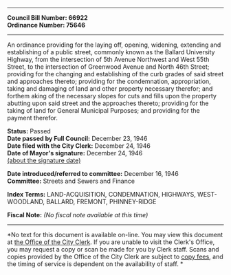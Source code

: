 * * * * *  
  
**Council Bill Number: [](#h0)[](#h2)66922**   
**Ordinance Number: 75646**  
  
* * * * *  
  
An ordinance providing for the laying off, opening, widening, extending and establishing of a public street, commonly known as the Ballard University Highway, from the intersection of 5th Avenue Northwest and West 55th Street, to the intersection of Greenwood Avenue and North 46th Street; providing for the changing and establishing of the curb grades of said street and approaches thereto; providing for the condemnation, appropriation, taking and damaging of land and other property necessary therefor; and forthem aking of the necessary slopes for cuts and fills upon the property abutting upon said street and the approaches thereto; providing for the taking of land for General Municipal Purposes; and providing for the payment therefor.  
  
**Status:** Passed   
**Date passed by Full Council:** December 23, 1946   
**Date filed with the City Clerk:** December 24, 1946   
**Date of Mayor's signature:** December 24, 1946   
[(about the signature date)](/~public/approvaldate.htm)   
  
  
**Date introduced/referred to committee:** December 16, 1946   
**Committee:** Streets and Sewers and Finance   
  
**Index Terms:** LAND-ACQUISITION, CONDEMNATION, HIGHWAYS, WEST-WOODLAND, BALLARD, FREMONT, PHINNEY-RIDGE  
  
**Fiscal Note:** *(No fiscal note available at this time)*  
  
* * * * *  
  
*No text for this document is available on-line. You may view this document at [the Office of the City Clerk](http://www.seattle.gov/leg/clerk/contactUs.htm). If you are unable to visit the Clerk's Office, you may request a copy or scan be made for you by Clerk staff. Scans and copies provided by the Office of the City Clerk are subject to [copy fees](http://clerk.seattle.gov/~public/clerkfees.htm), and the timing of service is dependent on the availability of staff. *  
  
  
